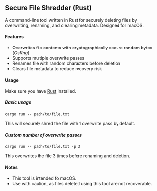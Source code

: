 ## Secure File Shredder (Rust)

A command-line tool written in Rust for securely deleting files by overwriting, renaming, and clearing metadata. Designed for macOS.

#### Features
- Overwrites file contents with cryptographically secure random bytes (_OsRng_)
- Supports multiple overwrite passes
- Renames file with random characters before deletion
- Clears file metadata to reduce recovery risk

#### Usage
Make sure you have [Rust](https://www.rust-lang.org/tools/install) installed.

##### Basic usage
```
cargo run -- path/to/file.txt
```
This will securely shred the file with 1 overwrite pass by default.

##### Custom number of overwrite passes
```
cargo run -- path/to/file.txt -p 3
```
This overwrites the file 3 times before renaming and deletion.

#### Notes
- This tool is intended fo macOS.
- Use with caution, as files deleted using this tool are not recoverable.
